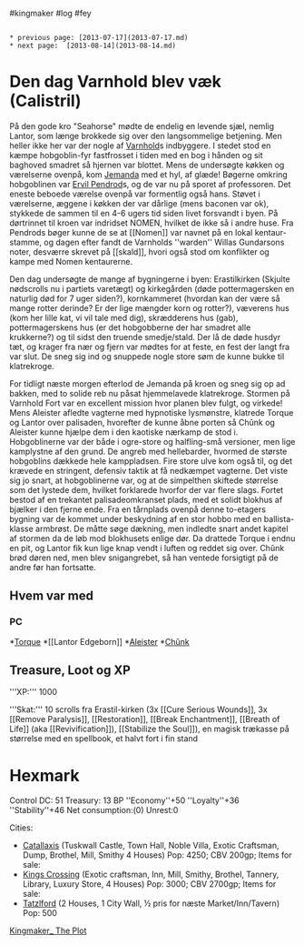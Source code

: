 #kingmaker #log #fey

```ad-info

* previous page: [2013-07-17](2013-07-17.md)
* next page:  [2013-08-14](2013-08-14.md) 
```

# Den dag Varnhold blev væk (Calistril)  
 
På den gode kro "Seahorse" mødte de endelig en levende sjæl, nemlig Lantor, som længe brokkede sig over den langsommelige betjening. Men heller ikke her var der nogle af [Varnhold](Varnhold.md)s indbyggere. I stedet stod en kæmpe hobgoblin-fyr fastfrosset i tiden med en bog i hånden og sit baghoved smadret så hjernen var blottet. Mens de undersøgte køkken og værelserne ovenpå, kom [Jemanda](Jemanda%20Orlashen.md) med et hyl, af glæde! Bøgerne omkring hobgoblinen var [Ervil Pendrod](Ervil%20Pendrod.md)s, og de var nu på sporet af professoren. Det eneste beboede værelse ovenpå var formentlig også hans. Støvet i værelserne, æggene i køkken der var dårlige (mens baconen var ok), stykkede de sammen til en 4-6 ugers tid siden livet forsvandt i byen. På dørtrinnet til kroen var indridset NOMEN, hvilket de ikke så i andre huse. Fra Pendrods bøger kunne de se at [[Nomen]] var navnet på en lokal kentaur-stamme, og dagen efter fandt de Varnholds ''warden'' Willas Gundarsons noter, desværre skrevet på [[skald]], hvori også stod om konflikter og kampe med Nomen kentaurerne. 
Den dag undersøgte de mange af bygningerne i byen: Erastilkirken (Skjulte nødscrolls nu i partiets varetægt) og kirkegården (døde pottermagersken en naturlig død for 7 uger siden?), kornkammeret (hvordan kan der være så mange rotter derinde? Er der lige mængder korn og rotter?), væverens hus (kom her lille kat, vi vil tale med dig), skrædderens hus (gab), pottermagerskens hus (er det hobgobberne der har smadret alle krukkerne?) og til sidst den truende smedje/stald. Der lå de døde husdyr tæt, og krager fra nær og fjern var mødtes for at feste, en fest der langt fra var slut. De sneg sig ind og snuppede nogle store søm de kunne bukke til klatrekroge.
For tidligt næste morgen efterlod de Jemanda på kroen og sneg sig op ad bakken, med to solide reb nu påsat hjemmelavede klatrekroge. Stormen på Varnhold Fort var en excellent mission hvor planen blev fulgt, og virkede! Mens Aleister afledte vagterne med hypnotiske lysmønstre, klatrede Torque og Lantor over palisaden, hvorefter de kunne åbne porten så Chûnk og Aleister kunne hjælpe dem i den kaotiske nærkamp de stod i. Hobgoblinerne var der både i ogre-store og halfling-små versioner, men lige kamplystne af den grund. De angreb med hellebarder, hvormed de største hobgoblins dækkede hele kamppladsen. Fire store ulve kom også til, og det krævede en stringent, defensiv taktik at få nedkæmpet vagterne. Det viste sig jo snart, at hobgoblinerne var, og at de simpelthen skiftede størrelse som det lystede dem, hvilket forklarede hvorfor der var flere slags. Fortet bestod af en trekantet palisadeomkranset plads, med et solidt blokhus af bjælker i den fjerne ende. Fra en tårnplads ovenpå denne to-etagers bygning var de kommet under beskydning af en stor hobbo med en ballista-klasse armbrøst. De måtte søge dækning, men indledte snart andet kapitel af stormen da de løb mod blokhusets enlige dør. Da drattede Torque i endnu en pit, og Lantor fik kun lige knap vendt i luften og reddet sig over. Chûnk brød døren ned, men blev snigangrebet, så han ventede forsigtigt på de andre før han fortsatte.
## Hvem var med 
### PC 
 
*[Torque](Torque%20Firebrand.md)
*[[Lantor Edgeborn]]
*[Aleister](Aleister.md)
*[Chûnk](Chûnk%20Van%20Der%20Hamer.md)
## Treasure, Loot og XP 
'''XP:''' 1000
'''Skat:''' 10 scrolls fra Erastil-kirken (3x [[Cure Serious Wounds]], 3x [[Remove Paralysis]], [[Restoration]], [[Break Enchantment]], [[Breath of Life]] (aka [[Revivification]]), [[Stabilize the Soul]]), en magisk trækasse på størrelse med en spellbook, et halvt fort i fin stand
# Hexmark  
Control DC: 51 Treasury: 13 BP
  ''Economy''+50 ''Loyalty''+36 ''Stability''+46
  Net consumption:(0) Unrest:0
Cities:
* [Catallaxis](Catallaxis.md) (Tuskwall Castle, Town Hall, Noble Villa, Exotic Craftsman, Dump, Brothel, Mill, Smithy 4 Houses) Pop: 4250; CBV 200gp; Items for sale:
* [Kings Crossing](Kings%20Crossing.md) (Exotic craftsman, Inn, Mill, Smithy, Brothel, Tannery, Library, Luxury Store, 4 Houses) Pop: 3000; CBV 2700gp; Items for sale: 
* [Tatzlford](Tatzlford.md) (2 Houses, 1 City Wall, ½ pris for næste Market/Inn/Tavern) Pop: 500
[Kingmaker_ The Plot](Kingmaker_%20The%20Plot.md)
